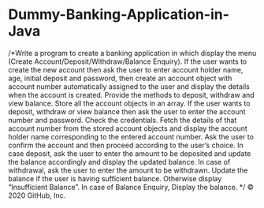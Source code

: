 # Dummy-Banking-Application-in-Java
/*Write a program to create a banking application in which display the menu (Create Account/Deposit/Withdraw/Balance Enquiry).
        If the user wants to create the new account then ask the user to enter account holder name, age,
        initial deposit and password, then create an account object with account number automatically assigned
        to the user and display the details when the account is created. Provide the methods to deposit,
        withdraw and view balance. Store all the account objects in an array.
        If the user wants to deposit, withdraw or view balance then ask the user to enter the account number
        and password. Check the credentials. Fetch the details of that account number from the stored account
        objects and display the account holder name corresponding to the entered account number. Ask the user
        to confirm the account and then proceed according to the user’s choice.
        In case deposit, ask the user to enter the amount to be deposited and update the balance accordingly
        and display the updated balance.
        In case of withdrawal, ask the user to enter the amount to be withdrawn. Update the balance if the
        user is having sufficient balance. Otherwise display “Insufficient Balance”.
        In case of Balance Enquiry, Display the balance. */
© 2020 GitHub, Inc.
